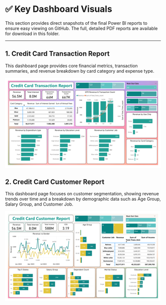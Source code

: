 # ✅ Key Dashboard Visuals

This section provides direct snapshots of the final Power BI reports to ensure easy viewing on GitHub. The full, detailed PDF reports are available for download in this folder.

---

## 1. Credit Card Transaction Report

This dashboard page provides core financial metrics, transaction summaries, and revenue breakdown by card category and expense type.

![Transaction Dashboard Snapshot](https://raw.githubusercontent.com/Sahabaz-Khan/Credit_Card_Performance_Dashboard/refs/heads/main/Image/Dashboard_Transaction_Report.png)




## 2. Credit Card Customer Report

This dashboard page focuses on customer segmentation, showing revenue trends over time and a breakdown by demographic data such as Age Group, Salary Group, and Customer Job.

![Customer Dashboard Snapshot](https://raw.githubusercontent.com/Sahabaz-Khan/Credit_Card_Performance_Dashboard/main/Image/Dashboard_Customer_Report.png)


